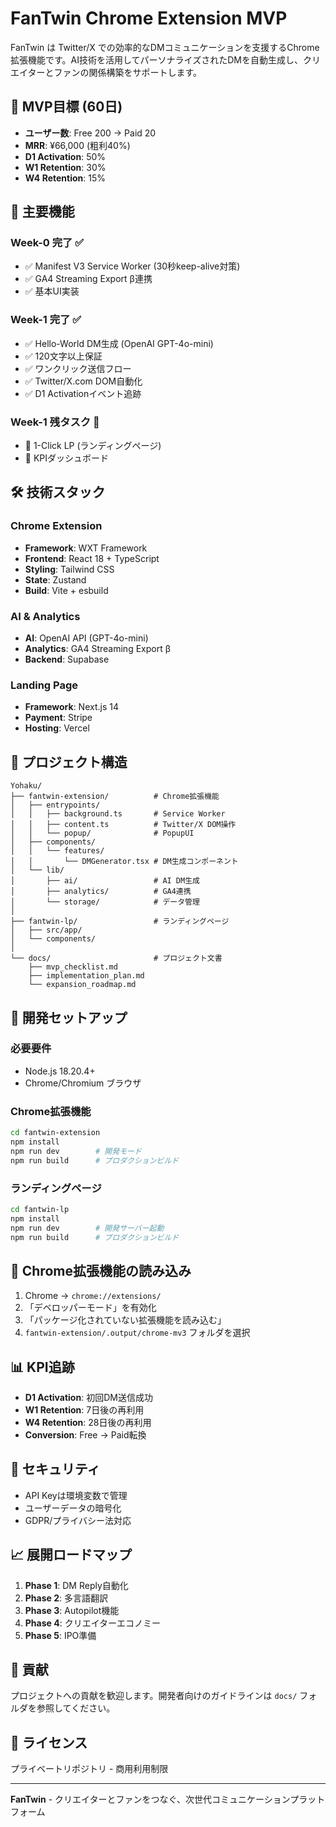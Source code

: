 # FanTwin Chrome Extension MVP

FanTwin は Twitter/X での効率的なDMコミュニケーションを支援するChrome拡張機能です。AI技術を活用してパーソナライズされたDMを自動生成し、クリエイターとファンの関係構築をサポートします。

## 🎯 MVP目標 (60日)

- **ユーザー数**: Free 200 → Paid 20
- **MRR**: ¥66,000 (粗利40%)
- **D1 Activation**: 50%
- **W1 Retention**: 30%
- **W4 Retention**: 15%

## 🚀 主要機能

### Week-0 完了 ✅
- ✅ Manifest V3 Service Worker (30秒keep-alive対策)
- ✅ GA4 Streaming Export β連携
- ✅ 基本UI実装

### Week-1 完了 ✅  
- ✅ Hello-World DM生成 (OpenAI GPT-4o-mini)
- ✅ 120文字以上保証
- ✅ ワンクリック送信フロー
- ✅ Twitter/X.com DOM自動化
- ✅ D1 Activationイベント追跡

### Week-1 残タスク 🔄
- 🔄 1-Click LP (ランディングページ)
- 🔄 KPIダッシュボード

## 🛠 技術スタック

### Chrome Extension
- **Framework**: WXT Framework
- **Frontend**: React 18 + TypeScript
- **Styling**: Tailwind CSS
- **State**: Zustand
- **Build**: Vite + esbuild

### AI & Analytics
- **AI**: OpenAI API (GPT-4o-mini)
- **Analytics**: GA4 Streaming Export β
- **Backend**: Supabase

### Landing Page
- **Framework**: Next.js 14
- **Payment**: Stripe
- **Hosting**: Vercel

## 📁 プロジェクト構造

```
Yohaku/
├── fantwin-extension/          # Chrome拡張機能
│   ├── entrypoints/
│   │   ├── background.ts       # Service Worker
│   │   ├── content.ts          # Twitter/X DOM操作
│   │   └── popup/              # PopupUI
│   ├── components/
│   │   └── features/
│   │       └── DMGenerator.tsx # DM生成コンポーネント
│   └── lib/
│       ├── ai/                 # AI DM生成
│       ├── analytics/          # GA4連携
│       └── storage/            # データ管理
│
├── fantwin-lp/                 # ランディングページ
│   ├── src/app/
│   └── components/
│
└── docs/                       # プロジェクト文書
    ├── mvp_checklist.md
    ├── implementation_plan.md
    └── expansion_roadmap.md
```

## 🚧 開発セットアップ

### 必要要件
- Node.js 18.20.4+
- Chrome/Chromium ブラウザ

### Chrome拡張機能
```bash
cd fantwin-extension
npm install
npm run dev        # 開発モード
npm run build      # プロダクションビルド
```

### ランディングページ
```bash
cd fantwin-lp  
npm install
npm run dev        # 開発サーバー起動
npm run build      # プロダクションビルド
```

## 🔧 Chrome拡張機能の読み込み

1. Chrome → `chrome://extensions/`
2. 「デベロッパーモード」を有効化
3. 「パッケージ化されていない拡張機能を読み込む」
4. `fantwin-extension/.output/chrome-mv3` フォルダを選択

## 📊 KPI追跡

- **D1 Activation**: 初回DM送信成功
- **W1 Retention**: 7日後の再利用
- **W4 Retention**: 28日後の再利用
- **Conversion**: Free → Paid転換

## 🔐 セキュリティ

- API Keyは環境変数で管理
- ユーザーデータの暗号化
- GDPR/プライバシー法対応

## 📈 展開ロードマップ

1. **Phase 1**: DM Reply自動化
2. **Phase 2**: 多言語翻訳
3. **Phase 3**: Autopilot機能
4. **Phase 4**: クリエイターエコノミー
5. **Phase 5**: IPO準備

## 🤝 貢献

プロジェクトへの貢献を歓迎します。開発者向けのガイドラインは `docs/` フォルダを参照してください。

## 📄 ライセンス

プライベートリポジトリ - 商用利用制限

---

**FanTwin** - クリエイターとファンをつなぐ、次世代コミュニケーションプラットフォーム
